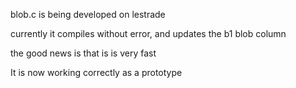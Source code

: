 
blob.c is being developed on lestrade

currently it compiles without error, and updates the b1 blob column

the good news is that is is very fast

It is now working correctly as a prototype



